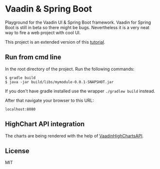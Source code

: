 # Vaadin & Spring Boot
Playground for the Vaadin UI &amp; Spring Boot framework. Vaadin for Spring Boot is still in beta so there might be bugs. Nevertheless it is a very neat way to fire a web project with cool UI.

This project is an extended version of this [tutorial](https://vaadin.com/wiki/-/wiki/Spring+Vaadin/I+-+Getting+Started+with+Vaadin+Spring+and+Spring+Boot).

## Run from cmd line

In the root directory of the project. Run the following commands:

```
$ gradle build
$ java -jar build/libs/mymodule-0.0.1-SNAPSHOT.jar
```

If you don't have gradle installed use the wrapper ```./gradlew build``` instead.

After that navigate your browser to this URL: 

```
localhost:8080
```

## HighChart API integration

The charts are being rendered with the help of [VaadinHighChartsAPI](https://github.com/downdrown/VaadinHighChartsAPI).

## License

MIT

